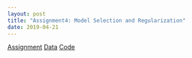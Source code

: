 ```yaml
---
layout: post
title: "Assignment4: Model Selection and Regularization"
date: 2019-04-21
---
```

[Assignment](https://github.com/rshhh/rshhh.github.io/blob/master/microecon/assignment4.md)
[Data](https://github.com/rshhh/rshhh.github.io/blob/master/microecon/CGSS_data.dta)
[Code](https://github.com/rshhh/rshhh.github.io/blob/master/microecon/hw4.code.do)

